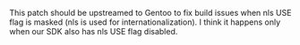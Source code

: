 This patch should be upstreamed to Gentoo to fix build issues when nls
USE flag is masked (nls is used for internationalization). I think it
happens only when our SDK also has nls USE flag disabled.
